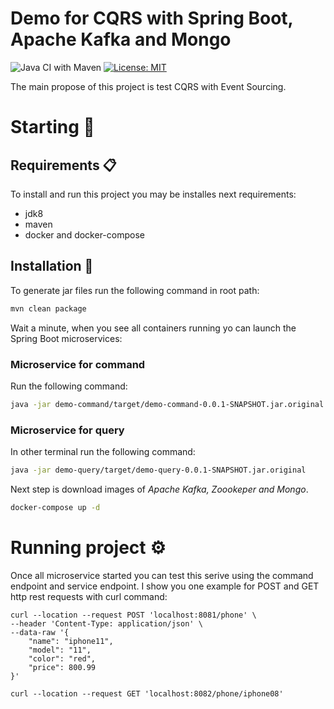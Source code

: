 
# Demo for CQRS with Spring Boot, Apache Kafka and Mongo
![Java CI with Maven](https://github.com/drubioa/demo-cqrs-kafka/workflows/Java%20CI%20with%20Maven/badge.svg)
[![License: MIT](https://img.shields.io/badge/License-MIT-yellow.svg)](https://opensource.org/licenses/MIT)

The main propose of this project is test CQRS with Event Sourcing.  

# Starting 🚀

## Requirements 📋
To install and run this project you may be installes next requirements:
- jdk8
- maven
- docker and docker-compose

## Installation 🔧
To generate jar files run the following command in root path:

```bash
mvn clean package
```
Wait a minute, when you see all containers running yo can launch the Spring Boot microservices:

### Microservice for command
Run the following command:

```bash
java -jar demo-command/target/demo-command-0.0.1-SNAPSHOT.jar.original
```

### Microservice for query
In other terminal run the following command:

```bash
java -jar demo-query/target/demo-query-0.0.1-SNAPSHOT.jar.original
```


Next step is download images of *Apache Kafka, Zoookeper and Mongo*. 

```bash
docker-compose up -d
```

# Running project ⚙️
Once all microservice started you can test this serive using the command endpoint and service endpoint. I show you one example for POST and GET http rest requests with curl command:

```
curl --location --request POST 'localhost:8081/phone' \
--header 'Content-Type: application/json' \
--data-raw '{
    "name": "iphone11",
    "model": "11",
    "color": "red",
    "price": 800.99
}'
```

```
curl --location --request GET 'localhost:8082/phone/iphone08'
```



